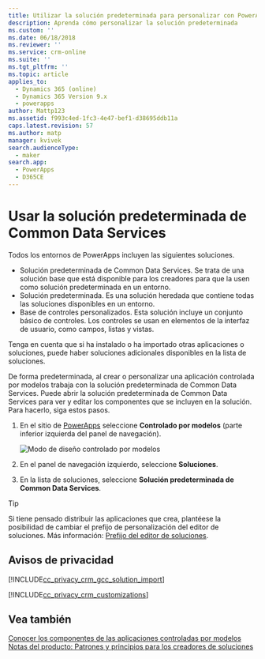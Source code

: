 ```yaml
---
title: Utilizar la solución predeterminada para personalizar con PowerApps | MicrosoftDocs
description: Aprenda cómo personalizar la solución predeterminada
ms.custom: ''
ms.date: 06/18/2018
ms.reviewer: ''
ms.service: crm-online
ms.suite: ''
ms.tgt_pltfrm: ''
ms.topic: article
applies_to:
  - Dynamics 365 (online)
  - Dynamics 365 Version 9.x
  - powerapps
author: Mattp123
ms.assetid: f993c4ed-1fc3-4e47-bef1-d38695ddb11a
caps.latest.revision: 57
ms.author: matp
manager: kvivek
search.audienceType:
  - maker
search.app:
  - PowerApps
  - D365CE
---
```


# <a name="use-the-common-data-services-default-solution"></a>Usar la solución predeterminada de Common Data Services  

Todos los entornos de PowerApps incluyen las siguientes soluciones.
-   Solución predeterminada de Common Data Services. Se trata de una solución base que está disponible para los creadores para que la usen como solución predeterminada en un entorno.
-   Solución predeterminada. Es una solución heredada que contiene todas las soluciones disponibles en un entorno. 
-   Base de controles personalizados. Esta solución incluye un conjunto básico de controles. Los controles se usan en elementos de la interfaz de usuario, como campos, listas y vistas. 

Tenga en cuenta que si ha instalado o ha importado otras aplicaciones o soluciones, puede haber soluciones adicionales disponibles en la lista de soluciones.  

De forma predeterminada, al crear o personalizar una aplicación controlada por modelos trabaja con la solución predeterminada de Common Data Services. Puede abrir la solución predeterminada de Common Data Services para ver y editar los componentes que se incluyen en la solución. Para hacerlo, siga estos pasos.
 
1.  En el sitio de [PowerApps](https://web.powerapps.com/?utm_source=padocs&utm_medium=linkinadoc&utm_campaign=referralsfromdoc) seleccione **Controlado por modelos** (parte inferior izquierda del panel de navegación).  

    ![Modo de diseño controlado por modelos](../model-driven-apps/media/model-driven-switch.png)

2. En el panel de navegación izquierdo, seleccione **Soluciones**.
3. En la lista de soluciones, seleccione **Solución predeterminada de Common Data Services**.
  
> [!TIP]
>  Si tiene pensado distribuir las aplicaciones que crea, plantéese la posibilidad de cambiar el prefijo de personalización del editor de soluciones. Más información: [Prefijo del editor de soluciones](change-solution-publisher-prefix.md).  
  
<a name="BKMK_PrivacyNotice"></a>   

## <a name="privacy-notices"></a>Avisos de privacidad  
 [!INCLUDE[cc_privacy_crm_gcc_solution_import](../../includes/cc-privacy-crm-gcc-solution-import.md)]  
  
 [!INCLUDE[cc_privacy_crm_customizations](../../includes/cc-privacy-crm-customizations.md)]  
  
## <a name="see-also"></a>Vea también  
[Conocer los componentes de las aplicaciones controladas por modelos](../model-driven-apps/model-driven-app-components.md)
 <br/>
 [Notas del producto: Patrones y principios para los creadores de soluciones](http://go.microsoft.com/fwlink/p/?LinkID=533946)
